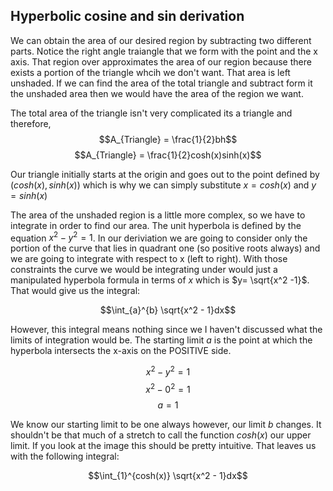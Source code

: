 
## Hyperbolic cosine and sin derivation

We can obtain the area of our desired region by subtracting two different parts. Notice the right angle traiangle that we form with the point and the x axis. That region over approximates the area of our region because there exists a portion of the triangle whcih we don't want. That area is left unshaded. If we can find the area of the total triangle and subtract form it the unshaded area then we would have the area of the region we want.

The total area of the triangle isn't very complicated its a triangle and therefore,
$$A_{Triangle} = \frac{1}{2}bh$$
$$A_{Triangle} = \frac{1}{2}cosh(x)sinh(x)$$

Our triangle initially starts at the origin and goes out to the point defined by $(cosh(x),sinh(x))$ which is why we can simply substitute $x=cosh(x)$ and $y=sinh(x)$

The area of the unshaded region is a little more complex, so we have to integrate in order to find our area. The unit hyperbola is defined by the equation $x^2 - y^2 = 1$. In our deriviation we are going to consider only the portion of the curve that lies in quadrant one (so positive roots always) and we are going to integrate with respect to x (left to right). With those constraints the curve we would be integrating under would just a manipulated hyperbola formula in terms of $x$ which is $y= \sqrt{x^2 -1}$. That would give us the integral:

$$\int_{a}^{b} \sqrt{x^2 - 1}dx$$

However, this integral means nothing since we I haven't discussed what the limits of integration would be. The starting limit $a$ is the point at which the hyperbola intersects the x-axis on the POSITIVE side.

$$x^2 - y^2 = 1$$
$$x^2 - 0^2 = 1$$
$$a=1$$

We know our starting limit to be one always however, our limit $b$ changes. It shouldn't be that much of a stretch to call the function $cosh(x)$ our upper limit. If you look at the image this should be pretty intuitive. That leaves us with the following integral:

$$\int_{1}^{cosh(x)} \sqrt{x^2 - 1}dx$$

